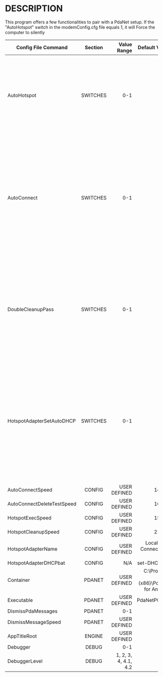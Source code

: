 # DESCRIPTION

This program offers a few functionalities to pair with a PdaNet setup.
If the "AutoHotspot" switch in the modemConfig.cfg file equals 1, it will Force the computer to silently 


| Config File Command   |      Section      |  Value Range | Default Value | Description |
|-----------------------|:-----------------:|-------------:|--------------:|------------:|
| AutoHotspot |                    SWITCHES       |   0-1 |           1    |   If equals 1, runs a timer thread that executes a powershell script to force a Windows Hotspot open, and periodically re-runs that script to keep it open. Automatically launches a secondary timer thread that closes powershell instances left open in the background. |
| AutoConnect |                    SWITCHES       |   0-1 |           1    |   If equals 1, runs a function to check if the computer is connected to the internet currently, and if it is not, it will attempt to force PdaNet to reconnect to the phone. (Used to ensure that when PdaNet connection disconnects randomly, it will reconnect itself. Will not be able to force the phone to turn PdaNet USB tethering on, though, but thankfully that is a very rare thing to turn itself off.) |
| DoubleCleanupPass |              SWITCHES       |   0-1 |           1    |   If equals 1, when the AutoHotspot cleanup timer thread runs (the timer that closes background powershell processes to cleanup after the AutoHotspot thread after each run) this will force the powershell process killer to do a double pass to close even more instances of powershell processes running the background. |
| HotspotAdapterSetAutoDHCP |      SWITCHES       |   0-1                   |   1   |  This sets DHCP on the the automatic Windows Hotspot created by the AutoHotspot thread. The target name of the Hotspot adapter can be configured under the "HotspotAdapterName" setting below. The default setting is simply the one that I use on my own PC so if you wish to use this feature you need to configure the target first. *NOTE*: This currently is a bugged feature, though, and should not be used as of right now. |
| AutoConnectSpeed |      CONFIG                  |   USER DEFINED          | 14000 |    |
| AutoConnectDeleteTestSpeed |    CONFIG          |   USER DEFINED          | 16900 |    |
| HotspotExecSpeed |      CONFIG                  |   USER DEFINED          | 15000 |    |
| HotspotCleanupSpeed |      CONFIG               |   USER DEFINED          | 21000 |    |
| HotspotAdapterName |      CONFIG                |   USER DEFINED          | Local Area Connection* 14 |    |
| HotspotAdapterDHCPbat |      CONFIG             |       N/A               |  set-DHCP.bat |    |
| Container |      PDANET                         |   USER DEFINED          | C:\Program Files (x86)\PdaNet for Android |    |
| Executable |      PDANET                        |   USER DEFINED          |   PdaNetPC.exe   |    |
| DismissPdaMessages |      PDANET                |        0-1              |   1  |    |
| DismissMessageSpeed |      PDANET               |   USER DEFINED          |      |    |
| AppTitleRoot |      ENGINE                      |   USER DEFINED          |      |    |
| Debugger |      DEBUG                           |        0-1              |      |    |
| DebuggerLevel |      DEBUG                      |    1, 2, 3, 4, 4.1, 4.2 |   1  |    |
